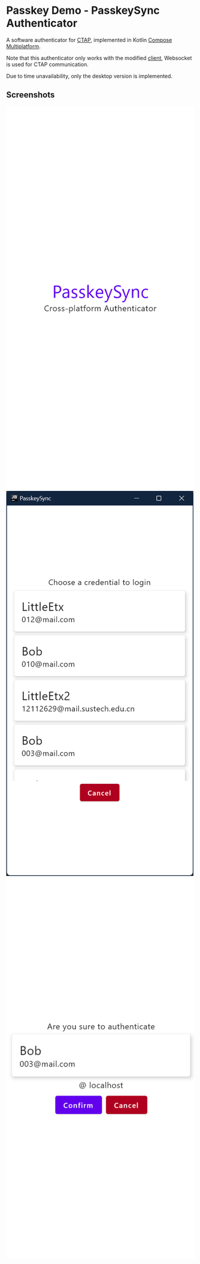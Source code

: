# Passkey Demo - PasskeySync Authenticator

A software authenticator
for [CTAP](https://fidoalliance.org/specs/fido-v2.2-rd-20230321/fido-client-to-authenticator-protocol-v2.2-rd-20230321.html),
implemented in
Kotlin [Compose Multiplatform](https://www.jetbrains.com/help/kotlin-multiplatform-dev/get-started.html).

Note that this authenticator only works with the
modified [client](https://github.com/PasskeySync/relying-party-web), Websocket is used for CTAP
communication.

Due to time unavailability, only the desktop version is implemented.

## Screenshots

![img_1.png](img/img_1.png)
![img.png](img/img.png)
![img_2.png](img/img_2.png)
